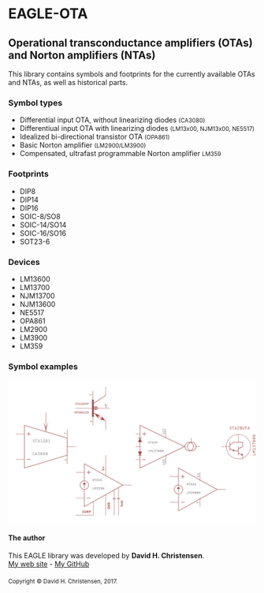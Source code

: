 # EAGLE-OTA
<h2>Operational transconductance amplifiers (OTAs) and Norton amplifiers (NTAs)</h2>
This library contains symbols and footprints for the currently available OTAs and NTAs, as well as historical parts. 
<h3>Symbol types</h3>
<ul>
<li>Differential input OTA, without linearizing diodes <small>(CA3080)</small></li>
<li>Differentiual input OTA with linearizing diodes <small>(LM13x00, NJM13x00, NE5517)</small></li>
<li>Idealized bi-directional transistor OTA <small>(OPA861)</small></li>
  <li>Basic Norton amplifier <small>(LM2900/LM3900)</small></li>
  <li>Compensated, ultrafast programmable Norton amplifier <small>LM359</small></li>
</ul>
<h3>Footprints</h3>
<ul>
<li>DIP8</li>
  <li>DIP14</li>
<li>DIP16</li>
<li>SOIC-8/SO8</li>
  <li>SOIC-14/SO14</li>
<li>SOIC-16/SO16</li>
<li>SOT23-6</li>
</ul>
<h3>Devices</h3>
<ul>
<li>LM13600</li>
<li>LM13700</li>
<li>NJM13700</li>
<li>NJM13600</li>
<li>NE5517</li>
<li>OPA861</li>
  <li>LM2900</li>
  <li>LM3900</li>
  <li>LM359</li>
</ul>
<h3>Symbol examples</h3>
<img src="eagle-symbols.png" style="width: 600px">


<h4>The author</h4>
This EAGLE library was developed by <b>David H. Christensen</b>. <br>
<a href="http://ee.david.promo">My web site</a> - <a href="http://github.com/dhkris">My GitHub</a> <br>
<br>
<small>Copyright © David H. Christensen, 2017.</small>

